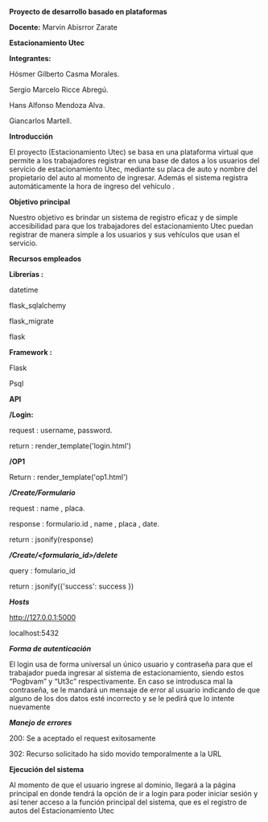 __Proyecto de desarrollo basado en plataformas__

__Docente:__ Marvin Abisrror Zarate

__Estacionamiento Utec__

__Integrantes:__

Hósmer Gilberto Casma Morales.

Sergio Marcelo Ricce Abregú.

Hans Alfonso Mendoza Alva.

Giancarlos Martell.



__Introducción__

El proyecto (Estacionamiento Utec) se basa en una plataforma virtual que permite a los trabajadores registrar en una base de datos a los usuarios del servicio de estacionamiento Utec, mediante su placa de auto y nombre del propietario del auto al momento de ingresar. Además el sistema registra automáticamente la hora de ingreso del vehículo .

__Objetivo principal__

Nuestro objetivo es brindar un sistema de registro eficaz y de simple accesibilidad para que los trabajadores del estacionamiento Utec puedan registrar de manera simple a los usuarios y sus vehículos que usan el servicio. 



 
__Recursos empleados__

__Librerías :__

datetime

flask_sqlalchemy

flask_migrate

flask

__Framework :__

Flask

Psql


__API__

__/Login:__

request : username, password.

return : render_template('login.html')

__/OP1__

Return : render_template('op1.html')


___/Create/Formulario___

request : name , placa.

response : formulario.id , name , placa , date.

return : jsonify(response)

___/Create/<formulario_id>/delete___

query : fomulario_id

return : jsonify({'success': success })


___Hosts___

http://127.0.0.1:5000

localhost:5432

___Forma de autenticación___

El login usa de forma universal un único usuario y contraseña para que el trabajador pueda ingresar al sistema de estacionamiento, siendo estos “Pogbvam” y “Ut3c” respectivamente. En caso se introdusca mal la contraseña, se le mandará un mensaje de error al usuario indicando de que alguno de los dos datos esté incorrecto y se le pedirá que lo intente nuevamente 

___Manejo de errores___

200: Se a aceptado el request exitosamente

302: Recurso solicitado ha sido movido temporalmente a la URL




__Ejecución del sistema__

Al momento de que el usuario ingrese al dominio, llegará a la página principal en donde tendrá la opción de ir a login para poder iniciar sesión y así tener acceso a la función principal del sistema, que es el registro de autos del Estacionamiento Utec 
